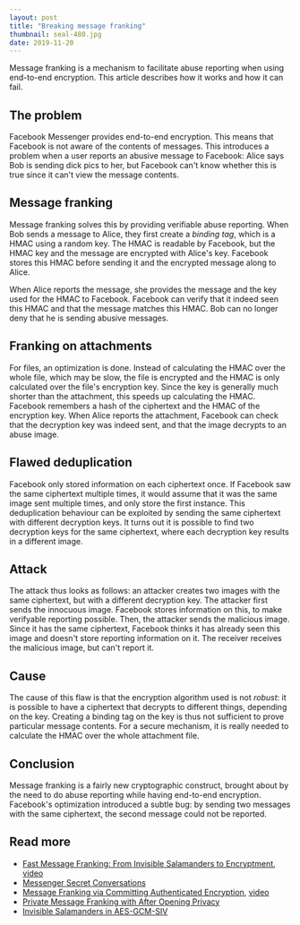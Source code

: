 ```yaml
---
layout: post
title: "Breaking message franking"
thumbnail: seal-480.jpg
date: 2019-11-20
---
```


Message franking is a mechanism to facilitate abuse reporting when using end-to-end encryption. This article describes how it works and how it can fail.

## The problem

Facebook Messenger provides end-to-end encryption. This means that Facebook is not aware of the contents of messages. This introduces a problem when a user reports an abusive message to Facebook: Alice says Bob is sending dick pics to her, but Facebook can't know whether this is true since it can't view the message contents.

## Message franking

Message franking solves this by providing verifiable abuse reporting. When Bob sends a message to Alice, they first create a *binding tag*, which is a HMAC using a random key. The HMAC is readable by Facebook, but the HMAC key and the message are encrypted with Alice's key. Facebook stores this HMAC before sending it and the encrypted message along to Alice. 

When Alice reports the message, she provides the message and the key used for the HMAC to Facebook. Facebook can verify that it indeed seen this HMAC and that the message matches this HMAC. Bob can no longer deny that he is sending abusive messages.

## Franking on attachments

For files, an optimization is done. Instead of calculating the HMAC over the whole file, which may be slow, the file is encrypted and the HMAC is only calculated over the file's encryption key. Since the key is generally much shorter than the attachment, this speeds up calculating the HMAC. Facebook remembers a hash of the ciphertext and the HMAC of the encryption key. When Alice reports the attachment, Facebook can check that the decryption key was indeed sent, and that the image decrypts to an abuse image.

## Flawed deduplication

Facebook only stored information on each ciphertext once. If Facebook saw the same ciphertext multiple times, it would assume that it was the same image sent multiple times, and only store the first instance. This deduplication behaviour can be exploited by sending the same ciphertext with different decryption keys. It turns out it is possible to find two decryption keys for the same ciphertext, where each decryption key results in a different image.

## Attack

The attack thus looks as follows: an attacker creates two images with the same ciphertext, but with a different decryption key. The attacker first sends the innocuous image. Facebook stores information on this, to make verifyable reporting possible. Then, the attacker sends the malicious image. Since it has the same ciphertext, Facebook thinks it has already seen this image and doesn't store reporting information on it. The receiver receives the malicious image, but can't report it.

## Cause

The cause of this flaw is that the encryption algorithm used is not *robust*: it is possible to have a ciphertext that decrypts to different things, depending on the key. Creating a binding tag on the key is thus not sufficient to prove particular message contents. For a secure mechanism, it is really needed to calculate the HMAC over the whole attachment file.

## Conclusion

Message franking is a fairly new cryptographic construct, brought about by the need to do abuse reporting while having end-to-end encryption. Facebook's optimization introduced a subtle bug: by sending two messages with the same ciphertext, the second message could not be reported.

## Read more

* [Fast Message Franking: From Invisible Salamanders to Encryptment](https://eprint.iacr.org/2019/016.pdf), [video](https://www.youtube.com/watch?v=9xePC0Tyeuc&t=2952s)
* [Messenger Secret Conversations](https://about.fb.com/wp-content/uploads/2016/07/messenger-secret-conversations-technical-whitepaper.pdf)
* [Message Franking via Committing Authenticated Encryption](https://eprint.iacr.org/2017/664.pdf), [video](https://www.youtube.com/watch?v=ky9nRIl_TqY)
* [Private Message Franking with After Opening Privacy](https://eprint.iacr.org/2018/938.pdf)
* [Invisible Salamanders in AES-GCM-SIV](https://keymaterial.net/2020/09/07/invisible-salamanders-in-aes-gcm-siv/)
